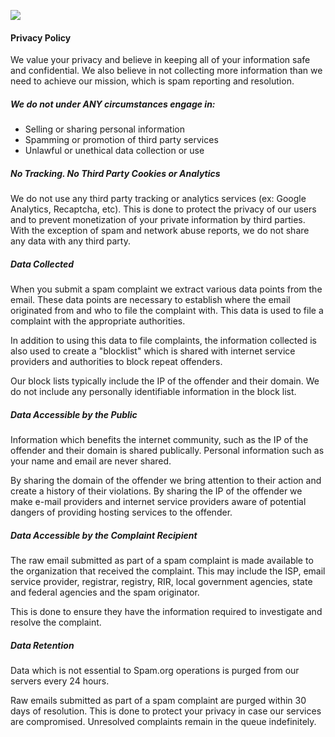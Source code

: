 [![](assets/media/logos/spamlogo-light.svg)](https://www.spam.org/)

#### Privacy Policy

We value your privacy and believe in keeping all of your information safe and confidential. We also believe in not collecting more information than we need to achieve our mission, which is spam reporting and resolution.

##### **We do not under ANY circumstances engage in:**

* Selling or sharing personal information
* Spamming or promotion of third party services
* Unlawful or unethical data collection or use

  

##### **No Tracking. No Third Party Cookies or Analytics**

We do not use any third party tracking or analytics services (ex: Google Analytics, Recaptcha, etc). This is done to protect the privacy of our users and to prevent monetization of your private information by third parties. With the exception of spam and network abuse reports, we do not share any data with any third party.

  

##### **Data Collected**

When you submit a spam complaint we extract various data points from the email. These data points are necessary to establish where the email originated from and who to file the complaint with. This data is used to file a complaint with the appropriate authorities.

In addition to using this data to file complaints, the information collected is also used to create a "blocklist" which is shared with internet service providers and authorities to block repeat offenders.

Our block lists typically include the IP of the offender and their domain. We do not include any personally identifiable information in the block list.

  

##### **Data Accessible by the Public**

Information which benefits the internet community, such as the IP of the offender and their domain is shared publically. Personal information such as your name and email are never shared.

By sharing the domain of the offender we bring attention to their action and create a history of their violations. By sharing the IP of the offender we make e-mail providers and internet service providers aware of potential dangers of providing hosting services to the offender.

  

##### **Data Accessible by the Complaint Recipient**

The raw email submitted as part of a spam complaint is made available to the organization that received the complaint. This may include the ISP, email service provider, registrar, registry, RIR, local government agencies, state and federal agencies and the spam originator.

This is done to ensure they have the information required to investigate and resolve the complaint.

  

##### **Data Retention**

Data which is not essential to Spam.org operations is purged from our servers every 24 hours.

Raw emails submitted as part of a spam complaint are purged within 30 days of resolution. This is done to protect your privacy in case our services are compromised. Unresolved complaints remain in the queue indefinitely.